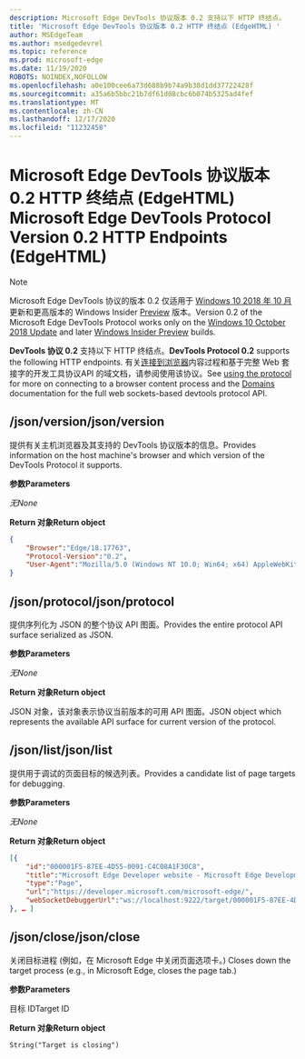 ```yaml
---
description: Microsoft Edge DevTools 协议版本 0.2 支持以下 HTTP 终结点。
title: 'Microsoft Edge DevTools 协议版本 0.2 HTTP 终结点 (EdgeHTML) '
author: MSEdgeTeam
ms.author: msedgedevrel
ms.topic: reference
ms.prod: microsoft-edge
ms.date: 11/19/2020
ROBOTS: NOINDEX,NOFOLLOW
ms.openlocfilehash: a0e100cee6a73d688b9b74a9b38d1dd37722428f
ms.sourcegitcommit: a35a6b5bbc21b7df61d08cbc6b074b5325ad4fef
ms.translationtype: MT
ms.contentlocale: zh-CN
ms.lasthandoff: 12/17/2020
ms.locfileid: "11232458"
---
```

# <span data-ttu-id="fca58-103">Microsoft Edge DevTools 协议版本 0.2 HTTP 终结点 (EdgeHTML) </span><span class="sxs-lookup"><span data-stu-id="fca58-103">Microsoft Edge DevTools Protocol Version 0.2 HTTP Endpoints (EdgeHTML)</span></span>  

> [!NOTE]
> <span data-ttu-id="fca58-104">Microsoft Edge DevTools 协议的版本 0.2 仅适用于 [Windows 10 2018 年 10 月]() 更新和更高版本的 Windows Insider [Preview](https://insider.windows.com/en-us/getting-started/) 版本。</span><span class="sxs-lookup"><span data-stu-id="fca58-104">Version 0.2 of the Microsoft Edge DevTools Protocol works only on the [Windows 10 October 2018 Update]() and later [Windows Insider Preview](https://insider.windows.com/en-us/getting-started/) builds.</span></span>

<span data-ttu-id="fca58-105">**DevTools 协议 0.2** 支持以下 HTTP 终结点。</span><span class="sxs-lookup"><span data-stu-id="fca58-105">**DevTools Protocol 0.2** supports the following HTTP endpoints.</span></span> <span data-ttu-id="fca58-106">有关[连接到浏览器](../index.md#using-the-protocol)内容过程和基于完整 Web 套接字的开发工具协议[](domains/index.md)API 的域文档，请参阅使用该协议。</span><span class="sxs-lookup"><span data-stu-id="fca58-106">See [using the protocol](../index.md#using-the-protocol) for more on connecting to a browser content process and the [Domains](domains/index.md) documentation for the full web sockets-based devtools protocol API.</span></span>

## <span data-ttu-id="fca58-107">/json/version</span><span class="sxs-lookup"><span data-stu-id="fca58-107">/json/version</span></span>
<span data-ttu-id="fca58-108">提供有关主机浏览器及其支持的 DevTools 协议版本的信息。</span><span class="sxs-lookup"><span data-stu-id="fca58-108">Provides information on the host machine's browser and which version of the DevTools Protocol it supports.</span></span>

**<span data-ttu-id="fca58-109">参数</span><span class="sxs-lookup"><span data-stu-id="fca58-109">Parameters</span></span>**

*<span data-ttu-id="fca58-110">无</span><span class="sxs-lookup"><span data-stu-id="fca58-110">None</span></span>*

**<span data-ttu-id="fca58-111">Return 对象</span><span class="sxs-lookup"><span data-stu-id="fca58-111">Return object</span></span>**

```json
{
    "Browser":"Edge/18.17763",
    "Protocol-Version":"0.2",
    "User-Agent":"Mozilla/5.0 (Windows NT 10.0; Win64; x64) AppleWebKit/537.36 (KHTML, like Gecko) Chrome/64.0.3282.140 Safari/537.36 Edge/18.17763"
}
```

## <span data-ttu-id="fca58-112">/json/protocol</span><span class="sxs-lookup"><span data-stu-id="fca58-112">/json/protocol</span></span>

<span data-ttu-id="fca58-113">提供序列化为 JSON 的整个协议 API 图面。</span><span class="sxs-lookup"><span data-stu-id="fca58-113">Provides the entire protocol API surface serialized as JSON.</span></span>

**<span data-ttu-id="fca58-114">参数</span><span class="sxs-lookup"><span data-stu-id="fca58-114">Parameters</span></span>**

*<span data-ttu-id="fca58-115">无</span><span class="sxs-lookup"><span data-stu-id="fca58-115">None</span></span>*

**<span data-ttu-id="fca58-116">Return 对象</span><span class="sxs-lookup"><span data-stu-id="fca58-116">Return object</span></span>**

<span data-ttu-id="fca58-117">JSON 对象，该对象表示协议当前版本的可用 API 图面。</span><span class="sxs-lookup"><span data-stu-id="fca58-117">JSON object which represents the available API surface for current version of the protocol.</span></span>

## <span data-ttu-id="fca58-118">/json/list</span><span class="sxs-lookup"><span data-stu-id="fca58-118">/json/list</span></span>

<span data-ttu-id="fca58-119">提供用于调试的页面目标的候选列表。</span><span class="sxs-lookup"><span data-stu-id="fca58-119">Provides a candidate list of page targets for debugging.</span></span>

**<span data-ttu-id="fca58-120">参数</span><span class="sxs-lookup"><span data-stu-id="fca58-120">Parameters</span></span>**

*<span data-ttu-id="fca58-121">无</span><span class="sxs-lookup"><span data-stu-id="fca58-121">None</span></span>*

**<span data-ttu-id="fca58-122">Return 对象</span><span class="sxs-lookup"><span data-stu-id="fca58-122">Return object</span></span>**

```json
[{
    "id":"000001F5-87EE-4D55-0091-C4C08A1F30C8",
    "title":"Microsoft Edge Developer website - Microsoft Edge Development",
    "type":"Page",
    "url":"https://developer.microsoft.com/microsoft-edge/",
    "webSocketDebuggerUrl":"ws://localhost:9222/target/000001F5-87EE-4D55-0091-C4C08A1F30C8"
}, … ]
```

## <span data-ttu-id="fca58-123">/json/close</span><span class="sxs-lookup"><span data-stu-id="fca58-123">/json/close</span></span>

<span data-ttu-id="fca58-124">关闭目标进程 (例如，在 Microsoft Edge 中关闭页面选项卡。) </span><span class="sxs-lookup"><span data-stu-id="fca58-124">Closes down the target process (e.g., in Microsoft Edge, closes the page tab.)</span></span>

**<span data-ttu-id="fca58-125">参数</span><span class="sxs-lookup"><span data-stu-id="fca58-125">Parameters</span></span>**

<span data-ttu-id="fca58-126">目标 ID</span><span class="sxs-lookup"><span data-stu-id="fca58-126">Target ID</span></span> 

**<span data-ttu-id="fca58-127">Return 对象</span><span class="sxs-lookup"><span data-stu-id="fca58-127">Return object</span></span>**

```
String("Target is closing")
```
